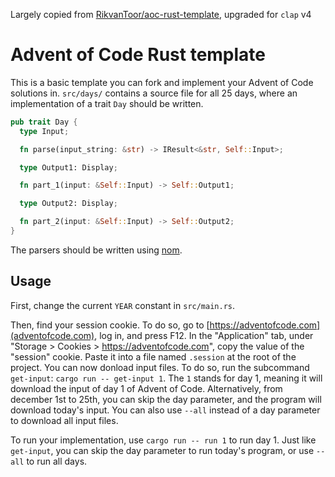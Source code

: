 Largely copied from [RikvanToor/aoc-rust-template](https://github.com/RikvanToor/aoc-rust-template), upgraded for `clap` v4

# Advent of Code Rust template

This is a basic template you can fork and implement your Advent of Code solutions in. `src/days/` contains a source file for all 25 days, where an implementation of a trait `Day` should be written.

```rust
pub trait Day {
  type Input;

  fn parse(input_string: &str) -> IResult<&str, Self::Input>;

  type Output1: Display;

  fn part_1(input: &Self::Input) -> Self::Output1;

  type Output2: Display;

  fn part_2(input: &Self::Input) -> Self::Output2;
}
```

The parsers should be written using [nom](https://docs.rs/nom/latest/nom/).

## Usage

First, change the current `YEAR` constant in `src/main.rs`.

Then, find your session cookie. To do so, go to [https://adventofcode.com](adventofcode.com), log in, and press F12. In the "Application" tab, under "Storage > Cookies > https://adventofcode.com", copy the value of the "session" cookie. Paste it into a file named `.session` at the root of the project. You can now donload input files. To do so, run the subcommand `get-input`: `cargo run -- get-input 1`. The `1` stands for day 1, meaning it will download the input of day 1 of Advent of Code. Alternatively, from december 1st to 25th, you can skip the day parameter, and the program will download today's input. You can also use `--all` instead of a day parameter to download all input files.

To run your implementation, use `cargo run -- run 1` to run day 1. Just like `get-input`, you can skip the day parameter to run today's program, or use `--all` to run all days.
